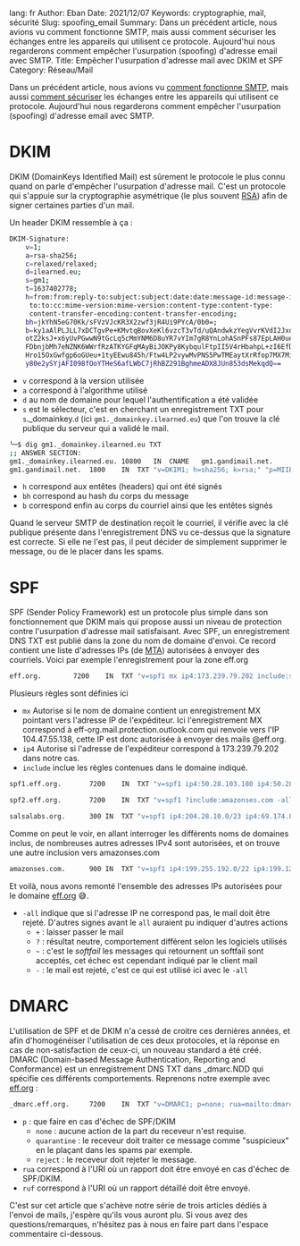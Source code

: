 lang: fr
Author: Eban
Date: 2021/12/07
Keywords: cryptographie, mail, sécurité
Slug: spoofing_email
Summary: Dans un précédent article, nous avions vu comment fonctionne SMTP, mais aussi comment sécuriser les échanges entre les appareils qui utilisent ce protocole. Aujourd'hui nous regarderons comment empêcher l'usurpation (spoofing) d'adresse email avec SMTP.
Title: Empêcher l'usurpation d'adresse mail avec DKIM et SPF
Category: Réseau/Mail

Dans un précédent article, nous avions vu [comment fonctionne SMTP](https://ilearned.eu/smtp.html), mais aussi [comment sécuriser](https://ilearned.eu/secu_smtp.html) les échanges entre les appareils qui utilisent ce protocole. Aujourd'hui nous regarderons comment empêcher l'usurpation (spoofing) d'adresse email avec SMTP.

# DKIM

DKIM (DomainKeys Identified Mail) est sûrement le protocole le plus connu quand on parle d'empêcher l'usurpation d'adresse mail. C'est un protocole qui s'appuie sur la cryptographie asymétrique (le plus souvent [RSA](https://ilearned.eu/rsa.html)) afin de signer certaines parties d'un mail.

Un header DKIM ressemble à ça :

```bash
DKIM-Signature:
	v=1;
	a=rsa-sha256;
	c=relaxed/relaxed;
	d=ilearned.eu;
	s=gm1;
	t=1637402778;
	h=from:from:reply-to:subject:subject:date:date:message-id:message-id:
	 to:to:cc:mime-version:mime-version:content-type:content-type:
	 content-transfer-encoding:content-transfer-encoding;
	bh=jkYhN5eG70Kk/sFVzVJcKR3X2zwf3jR4Ui9PYcA/0b0=;
	b=ky1aAlPLJLL7xDCTgvPe+KMvtqBovXeKl6vzcT3vTd/uQAndwkzYegVvrKVdI2JxdGSVJ8
	otZ2ksJ+x6yUvPGwwN9tGcLq5cMmYNM6D8uYR7vYIm7gR8YnLohASnPFs87EpLAH0ue32L
	FDbnjbMh7eNZNK6WWrfRzATKYGFqMAyBiJOKPy8KybqulFtpII5V4rHbahpL+zI6EfDBXP
	Hro15OxGwfgp6oGUeu+1tyEEwu845h/Ftw4LP2vywMvPNS5PwTMEaytXrRfop7MX7Min4B
	y80e2ySYjAFI098fOoYTHeS6afLWbC7jRhBZ291BghmeADX8JUn853dsMekqdQ==

```

- `v` correspond à la version utilisée
- `a` correspond à l'algorithme utilisé
- `d` au nom de domaine pour lequel l'authentification a été validée
- `s` est le sélecteur, c'est en cherchant un enregistrement TXT pour `s`._domainkey.`d` (ici `gm1._domainkey.ilearned.eu`) que l'on trouve la clé publique du serveur qui a validé le mail.

```bash
╰─$ dig gm1._domainkey.ilearned.eu TXT                                                                                                                                                                                                    
;; ANSWER SECTION:
gm1._domainkey.ilearned.eu. 10800	IN	CNAME	gm1.gandimail.net.
gm1.gandimail.net.	1800	IN	TXT	"v=DKIM1; h=sha256; k=rsa;" "p=MIIBIjANBgkqhkiG9w0BAQEFAAOCAQ8AMIIBCgKCAQEAp8Mks4TXRqy7GjW3uIN2pfL+lnTNzEBYnYvoh9WbYseieVQIysX3tAPFz3oCoPlANa31gj/slInQVi" "B6tVb59Sw2loR1MS7HGp8g/5LaNI7KIdojiTDalLJCi4VK4Kw6eOIE/dAM/qKe3KrvU2EvSfVeU/emXU/B483vgWLWbakyiMekQN6mc+JZkegcmefambtVxrYqLswQLM9EwQ4fQPI/x8H067cOZfOe" "jPF3+a+uwbjOC8x5xVfAsNMjFmNDYoKaSjxcrX0fw54p/+5N1ciKdN7mCqsXrtb3ZRwn6TddzJR6ji0ID8fV4Y8/nUhLftsD4FRw54p7Hd3Ds1UseQIDAQAB"
```

- `h` correspond aux entêtes (headers) qui ont été signés
- `bh` correspond au hash du corps du message
- `b` correspond enfin au corps du courriel ainsi que les entêtes signés

Quand le serveur SMTP de destination reçoit le courriel, il vérifie avec la clé publique présente dans l'enregistrement DNS vu ce-dessus que la signature est correcte. Si elle ne l'est pas, il peut décider de simplement supprimer le message, ou de le placer dans les spams.

# SPF

SPF (Sender Policy Framework) est un protocole plus simple dans son fonctionnement que DKIM mais qui propose aussi un niveau de protection contre l'usurpation d'adresse mail satisfaisant. Avec SPF, un enregistrement DNS TXT est publié dans la zone du nom de domaine d'envoi. Ce record contient une liste d'adresses IPs (de [MTA](https://ilearned.eu/smtp.html)) autorisées à envoyer des courriels. Voici par exemple l'enregistrement pour la zone eff.org

```bash
eff.org.		7200	IN	TXT	"v=spf1 mx ip4:173.239.79.202 include:spf1.eff.org include:spf2.eff.org include:spf.protection.outlook.com include:salsalabs.org -all"
```

Plusieurs règles sont définies ici

- `mx` Autorise si le nom de domaine contient un enregistrement MX pointant vers l'adresse IP de l'expéditeur. Ici l'enregistrement MX correspond à eff-org.mail.protection.outlook.com qui renvoie vers l'IP 104.47.55.138, cette IP est donc autorisée à envoyer des mails @eff.org.
- `ip4` Autorise si l'adresse de l'expéditeur correspond à 173.239.79.202 dans notre cas.
- `include` inclue les règles contenues dans le domaine indiqué.

```bash
spf1.eff.org.		7200	IN	TXT	"v=spf1 ip4:50.28.103.180 ip4:50.28.103.181 ip4:67.212.170.242 ?ip4:128.199.236.247 ?ip4:38.229.72.13 ?ip4:165.117.251.93 ?ip4:38.99.228.141 ?ip4:78.47.153.197 -all"
```

```bash
spf2.eff.org.		7200	IN	TXT	"v=spf1 ?include:amazonses.com -all"
```

```bash
salsalabs.org.		300	IN	TXT	"v=spf1 ip4:204.28.10.0/23 ip4:69.174.82.0/23 ip4:147.253.0.0/16 ip4:192.174.0.0/16 ip4:156.70.0.0/16 -all"
```

Comme on peut le voir, en allant interroger les différents noms de domaines inclus, de nombreuses autres adresses IPv4 sont autorisées, et on trouve une autre inclusion vers amazonses.com

```bash
amazonses.com.		900	IN	TXT	"v=spf1 ip4:199.255.192.0/22 ip4:199.127.232.0/22 ip4:54.240.0.0/18 ip4:69.169.224.0/20 ip4:23.249.208.0/20 ip4:23.251.224.0/19 ip4:76.223.176.0/20 ip4:54.240.64.0/19 ip4:54.240.96.0/19 ip4:52.82.172.0/22 -all"
```

Et voilà, nous avons remonté l'ensemble des adresses IPs autorisées pour le domaine [eff.org](https://eff.org) 😅.

- `-all` indique que si l'adresse IP ne correspond pas, le mail doit être rejeté. D'autres signes avant le `all` auraient pu indiquer d'autres actions
    - `+` : laisser passer le mail
    - `?` : résultat neutre, comportement différent selon les logiciels utilisés
    - `~` : c'est le *softfail* les messages qui retournent un softfail sont acceptés, cet échec est cependant indiqué par le client mail
    - `-` : le mail est rejeté, c'est ce qui est utilisé ici avec le `-all`

# DMARC

L'utilisation de SPF et de DKIM n'a cessé de croitre ces dernières années, et afin d'homogénéiser l'utilisation de ces deux protocoles, et la réponse en cas de non-satisfaction de ceux-ci, un nouveau standard a été créé. DMARC (Domain-based Message Authentication, Reporting and Conformance) est un enregistrement DNS TXT dans _dmarc.NDD qui spécifie ces différents comportements. Reprenons notre exemple avec [eff.org](https://eff.org) :

```bash
_dmarc.eff.org.		7200	IN	TXT	"v=DMARC1; p=none; rua=mailto:dmarc_rua@eff.org; ruf=mailto:dmarc_ruf@eff.org;"
```

- `p` : que faire en cas d'échec de SPF/DKIM
    - `none` : aucune action de la part du receveur n'est requise.
    - `quarantine` : le receveur doit traiter ce message comme "suspicieux" en le plaçant dans les spams par exemple.
    - `reject` : le receveur doit rejeter le message.
- `rua` correspond à l'URI où un rapport doit être envoyé en cas d'échec de SPF/DKIM.
- `ruf` correspond à l'URI où un rapport détaillé doit être envoyé.

C'est sur cet article que s'achève notre série de trois articles dédiés à l'envoi de mails, j'espère qu'ils vous auront plu. Si vous avez des questions/remarques, n'hésitez pas à nous en faire part dans l'espace commentaire ci-dessous.
